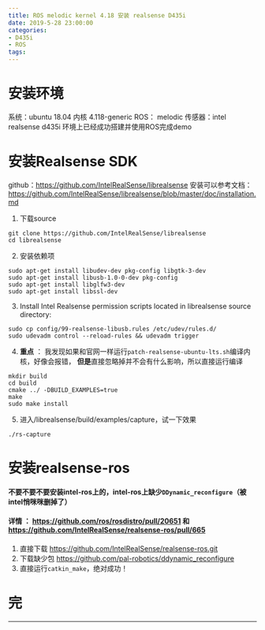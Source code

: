 ```yaml
---
title: ROS melodic kernel 4.18 安装 realsense D435i
date: 2019-5-28 23:00:00
categories:
- D435i
- ROS
tags:
---
```



# 安装环境
系统：ubuntu 18.04 内核 4.118-generic
ROS： melodic
传感器：intel realsense d435i
环境上已经成功搭建并使用ROS完成demo

# 安装Realsense SDK
github：https://github.com/IntelRealSense/librealsense
安装可以参考文档：https://github.com/IntelRealSense/librealsense/blob/master/doc/installation.md


1. 下载source
```
git clone https://github.com/IntelRealSense/librealsense
cd librealsense
```
2. 安装依赖项
```
sudo apt-get install libudev-dev pkg-config libgtk-3-dev
sudo apt-get install libusb-1.0-0-dev pkg-config
sudo apt-get install libglfw3-dev
sudo apt-get install libssl-dev
```
3. Install Intel Realsense permission scripts located in librealsense source directory:
```
sudo cp config/99-realsense-libusb.rules /etc/udev/rules.d/
sudo udevadm control --reload-rules && udevadm trigger 
```
4. **重点** ： 我发现如果和官网一样运行`patch-realsense-ubuntu-lts.sh`编译内核，好像会报错， **但是**直接忽略掉并不会有什么影响，所以直接运行编译
```
mkdir build
cd build
cmake ../ -DBUILD_EXAMPLES=true
make
sudo make install
```
5. 进入/librealsense/build/examples/capture，试一下效果
```
./rs-capture 
```

# 安装realsense-ros
#### 不要不要不要安装intel-ros上的，intel-ros上缺少`DDynamic_reconfigure`（被intel悄咪咪删掉了）
#### 详情 ： https://github.com/ros/rosdistro/pull/20651 和 https://github.com/IntelRealSense/realsense-ros/pull/665

1. 直接下载  https://github.com/IntelRealSense/realsense-ros.git
2. 下载缺少包 https://github.com/pal-robotics/ddynamic_reconfigure
3. 直接运行`catkin_make`，绝对成功！


# 完
---

